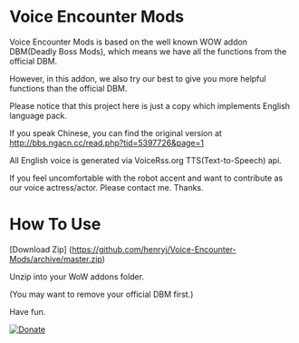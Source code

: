 Voice Encounter Mods
=================

Voice Encounter Mods is based on the well known WOW addon DBM(Deadly Boss Mods), which means we have all the functions from the official DBM. 

However, in this addon, we also try our best to give you more helpful functions than the official DBM.

Please notice that this project here is just a copy which implements English language pack.

If you speak Chinese, you can find the original version at http://bbs.ngacn.cc/read.php?tid=5397726&page=1

All English voice is generated via VoiceRss.org TTS(Text-to-Speech) api.

If you feel uncomfortable with the robot accent and want to contribute as our voice actress/actor. Please contact me. Thanks.

How To Use
=================

[Download Zip] (https://github.com/henryj/Voice-Encounter-Mods/archive/master.zip)

Unzip into your WoW addons folder.

(You may want to remove your official DBM first.)

Have fun.

[![Donate](https://www.paypalobjects.com/en_US/i/btn/btn_donate_LG.gif)](https://www.paypal.com/cgi-bin/webscr?cmd=_donations&business=KR8WK2P6DJA3Y&lc=AU&item_name=VEM&item_number=VEM&currency_code=USD&bn=PP%2dDonationsBF%3abtn_donateCC_LG%2egif%3aNonHosted)

